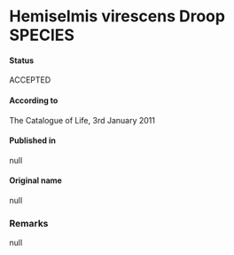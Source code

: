 Hemiselmis virescens Droop SPECIES
=======

#### Status
ACCEPTED

#### According to
The Catalogue of Life, 3rd January 2011

#### Published in
null

#### Original name
null

### Remarks
null